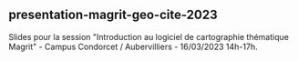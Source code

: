 ## presentation-magrit-geo-cite-2023

Slides pour la session "Introduction au logiciel de cartographie thématique Magrit" - Campus Condorcet / Aubervilliers - 16/03/2023 14h-17h.
